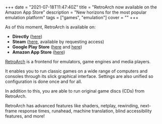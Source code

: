 +++
date = "2021-07-18T11:47:40Z"
title = "RetroArch now available on the Amazon App Store"
description = "New horizons for the most popular emulation platform"
tags = ["games", "emulation"]
cover = ""
+++

As of this moment, RetroArch is available on:
* **Directly** ([here](https://www.retroarch.com/?page=platforms))
* **Steam** ([here](https://store.steampowered.com/app/1118310/RetroArch/), available by requesting access)
* **Google Play Store** ([here](https://play.google.com/store/apps/details?id=com.retroarch) and [here](https://play.google.com/store/apps/details?id=com.retroarch.aarch64))
* **Amazon App Store** ([here](https://amazon.com/dp/B09753XRV))

[RetroArch](https://www.retroarch.com/) is a frontend for emulators, game engines and media players.

It enables you to run classic games on a wide range of computers and consoles through its slick graphical interface. Settings are also unified so configuration is done once and for all.

In addition to this, you are able to run original game discs (CDs) from RetroArch.

RetroArch has advanced features like shaders, netplay, rewinding, next-frame response times, runahead, machine translation, blind accessibility features, and more!